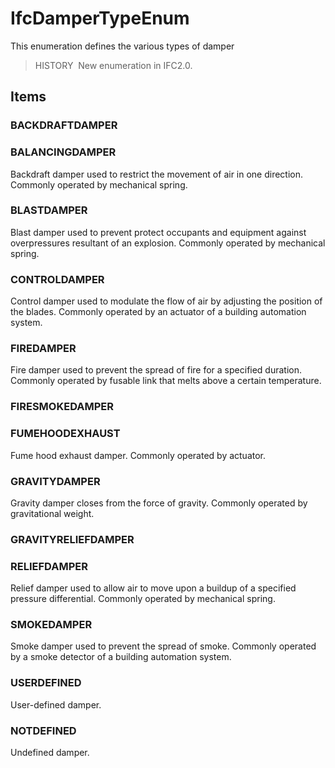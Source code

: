# IfcDamperTypeEnum

This enumeration defines the various types of damper

> HISTORY&nbsp; New enumeration in IFC2.0.

## Items

### BACKDRAFTDAMPER


### BALANCINGDAMPER
Backdraft damper used to restrict the movement of air in one direction.  Commonly operated by mechanical spring.

### BLASTDAMPER
Blast damper used to prevent protect occupants and equipment against overpressures resultant of an explosion.  Commonly operated by mechanical spring.

### CONTROLDAMPER
Control damper used to modulate the flow of air by adjusting the position of the blades.  Commonly operated by an actuator of a building automation system.

### FIREDAMPER
Fire damper used to prevent the spread of fire for a specified duration.  Commonly operated by fusable link that melts above a certain temperature.

### FIRESMOKEDAMPER


### FUMEHOODEXHAUST
Fume hood exhaust damper.  Commonly operated by actuator.

### GRAVITYDAMPER
Gravity damper closes from the force of gravity.  Commonly operated by gravitational weight.

### GRAVITYRELIEFDAMPER


### RELIEFDAMPER
Relief damper used to allow air to move upon a buildup of a specified pressure differential.  Commonly operated by mechanical spring.

### SMOKEDAMPER
Smoke damper used to prevent the spread of smoke.  Commonly operated by a smoke detector of a building automation system.

### USERDEFINED
User-defined damper.

### NOTDEFINED
Undefined damper.
